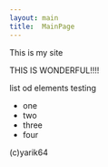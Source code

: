 ```yaml
---
layout: main
title:  MainPage
---
```


This is my site

THIS IS WONDERFUL!!!!


list od elements testing
- one
- two
- three
- four

(c)yarik64
